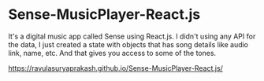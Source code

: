 # Sense-MusicPlayer-React.js

It's a digital music app called Sense using React.js.
I didn't using any API for the data, I just created a state with objects that has song details like audio link, name, etc. And that gives you access to some of the tones.

https://ravulasuryaprakash.github.io/Sense-MusicPlayer-React.js/
